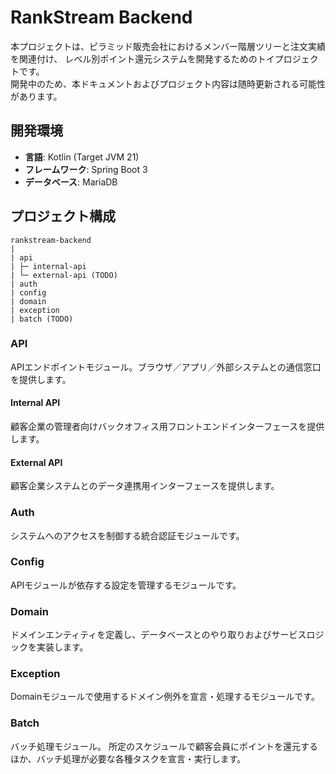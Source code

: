 # RankStream Backend

本プロジェクトは、ピラミッド販売会社におけるメンバー階層ツリーと注文実績を関連付け、
レベル別ポイント還元システムを開発するためのトイプロジェクトです。  
開発中のため、本ドキュメントおよびプロジェクト内容は随時更新される可能性があります。

## 開発環境
- **言語**: Kotlin (Target JVM 21)  
- **フレームワーク**: Spring Boot 3  
- **データベース**: MariaDB  

## プロジェクト構成
```text
rankstream-backend
|
| api
| ├─ internal-api
| └─ external-api (TODO)
| auth
| config
| domain
| exception
| batch (TODO)
````

### API

APIエンドポイントモジュール。ブラウザ／アプリ／外部システムとの通信窓口を提供します。

#### Internal API

顧客企業の管理者向けバックオフィス用フロントエンドインターフェースを提供します。

#### External API

顧客企業システムとのデータ連携用インターフェースを提供します。

### Auth

システムへのアクセスを制御する統合認証モジュールです。

### Config

APIモジュールが依存する設定を管理するモジュールです。

### Domain

ドメインエンティティを定義し、データベースとのやり取りおよびサービスロジックを実装します。

### Exception

Domainモジュールで使用するドメイン例外を宣言・処理するモジュールです。

### Batch

バッチ処理モジュール。
所定のスケジュールで顧客会員にポイントを還元するほか、バッチ処理が必要な各種タスクを宣言・実行します。

